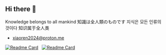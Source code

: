 ## Hi there 👋
Knowledge belongs to all mankind
知識は全人類のものです
지식은 모든 인류의 것이다
知识属于全人类
- xiaoren2024@proton.me

[![Readme Card](https://github-readme-stats.vercel.app/api/pin/?username=xiaoren2024&repo=sing-box&theme=ambient_gradient)](https://github.com/xiaoren2024/sing-box)&nbsp;&nbsp;
[![Readme Card](https://github-readme-stats.vercel.app/api/pin/?username=xiaoren2024&repo=v2rayNG&theme=material-palenight)](https://github.com/xiaoren2024/v2rayNG)
<!--
**xiaoren2024/xiaoren2024** is a ✨ _special_ ✨ repository because its `README.md` (this file) appears on your GitHub profile.

Here are some ideas to get you started:

- 🔭 I’m currently working on ...
- 🌱 I’m currently learning ...
- 👯 I’m looking to collaborate on ...
- 🤔 I’m looking for help with ...
- 💬 Ask me about ...
- 📫 How to reach me: ...
- 😄 Pronouns: ...
- ⚡ Fun fact: ...
-->
